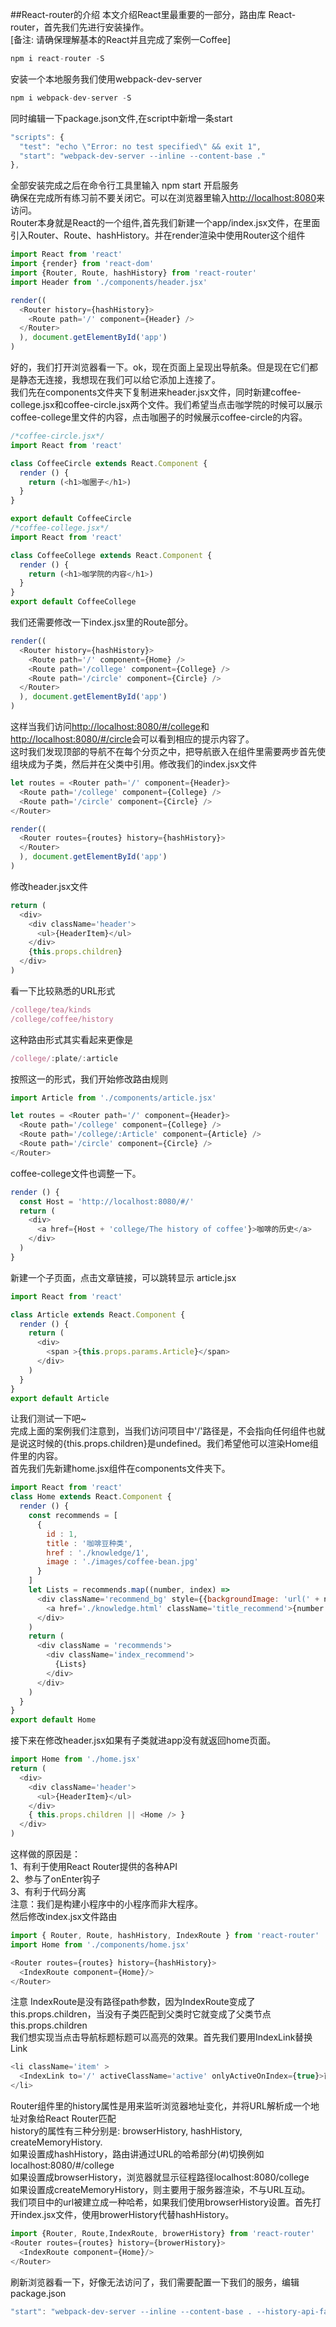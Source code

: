 ##React-router的介绍
本文介绍React里最重要的一部分，路由库 React-router，首先我们先进行安装操作。<br>
[备注: 请确保理解基本的React并且完成了案例一Coffee]
```Javascript
npm i react-router -S
```
安装一个本地服务我们使用webpack-dev-server
```Javascript
npm i webpack-dev-server -S
```
同时编辑一下package.json文件,在script中新增一条start
```Javascript
"scripts": {
  "test": "echo \"Error: no test specified\" && exit 1",
  "start": "webpack-dev-server --inline --content-base ."
},
```
全部安装完成之后在命令行工具里输入 npm start 开启服务<br>确保在完成所有练习前不要关闭它。可以在浏览器里输入[http://localhost:8080](http://localhost:8080)来访问。<br>
Router本身就是React的一个组件,首先我们新建一个app/index.jsx文件，在里面引入Router、Route、hashHistory。并在render渲染中使用Router这个组件
```Javascript
import React from 'react'
import {render} from 'react-dom'
import {Router, Route, hashHistory} from 'react-router'
import Header from './components/header.jsx'

render((
  <Router history={hashHistory}>
    <Route path='/' component={Header} />
  </Router>
  ), document.getElementById('app')
)

```
好的，我们打开浏览器看一下。ok，现在页面上呈现出导航条。但是现在它们都是静态无连接，我想现在我们可以给它添加上连接了。<br>
我们先在components文件夹下复制进来header.jsx文件，同时新建coffee-college.jsx和coffee-circle.jsx两个文件。我们希望当点击咖学院的时候可以展示coffee-college里文件的内容，点击咖圈子的时候展示coffee-circle的内容。
```Javascript
/*coffee-circle.jsx*/
import React from 'react'

class CoffeeCircle extends React.Component {
  render () {
    return (<h1>咖圈子</h1>)
  }
}

export default CoffeeCircle
/*coffee-college.jsx*/
import React from 'react'

class CoffeeCollege extends React.Component {
  render () {
    return (<h1>咖学院的内容</h1>)
  }
}
export default CoffeeCollege
```
我们还需要修改一下index.jsx里的Route部分。
```Javascript
render((
  <Router history={hashHistory}>
    <Route path='/' component={Home} />
    <Route path='/college' component={College} />
    <Route path='/circle' component={Circle} />
  </Router>
  ), document.getElementById('app')
)
```
这样当我们访问[http://localhost:8080/#/college](http://localhost:8080/#/college)和[http://localhost:8080/#/circle](http://localhost:8080/#/circle)会可以看到相应的提示内容了。<br/>
这时我们发现顶部的导航不在每个分页之中，把导航嵌入在组件里需要两步首先使组块成为子类，然后并在父类中引用。修改我们的index.jsx文件
```Javascript
let routes = <Router path='/' component={Header}>
  <Route path='/college' component={College} />
  <Route path='/circle' component={Circle} />
</Router>

render((
  <Router routes={routes} history={hashHistory}>
  </Router>
  ), document.getElementById('app')
)
```
修改header.jsx文件
```Javascript
return (
  <div>
    <div className='header'>
      <ul>{HeaderItem}</ul>
    </div>
    {this.props.children}
  </div>
)
```
看一下比较熟悉的URL形式
```Javascript
/college/tea/kinds
/college/coffee/history
```
这种路由形式其实看起来更像是
```javascript
/college/:plate/:article
```
按照这一的形式，我们开始修改路由规则
```Javascript
import Article from './components/article.jsx'

let routes = <Router path='/' component={Header}>
  <Route path='/college' component={College} />
  <Route path='/college/:Article' component={Article} />
  <Route path='/circle' component={Circle} />
</Router>
```
coffee-college文件也调整一下。
```javascript
render () {
  const Host = 'http://localhost:8080/#/'
  return (
    <div>
      <a href={Host + 'college/The history of coffee'}>咖啡的历史</a>
    </div>
  )
}
```
新建一个子页面，点击文章链接，可以跳转显示 article.jsx
```javascript
import React from 'react'

class Article extends React.Component {
  render () {
    return (
      <div>
        <span >{this.props.params.Article}</span>
      </div>
    )
  }
}
export default Article
```
让我们测试一下吧~<br>
完成上面的案例我们注意到，当我们访问项目中'/'路径是，不会指向任何组件也就是说这时候的{this.props.children}是undefined。我们希望他可以渲染Home组件里的内容。<br>
首先我们先新建home.jsx组件在components文件夹下。
```Javascript
import React from 'react'
class Home extends React.Component {
  render () {
    const recommends = [
      {
        id : 1,
        title : '咖啡豆种类',
        href : './knowledge/1',
        image : './images/coffee-bean.jpg'
      }
    ]
    let Lists = recommends.map((number, index) =>
      <div className='recommend_bg' style={{backgroundImage: 'url(' + number.image + ')'}}  key={index} >
        <a href='./knowledge.html' className='title_recommend'>{number.title}</a>
      </div>
    )
    return (
      <div className = 'recommends'>
        <div className='index_recommend'>
          {Lists}
        </div>
      </div>
    )
  }
}
export default Home
```

接下来在修改header.jsx如果有子类就进app没有就返回home页面。
```Javascript
import Home from './home.jsx'
return (
  <div>
    <div className='header'>
      <ul>{HeaderItem}</ul>
    </div>
    { this.props.children || <Home /> }
  </div>
)
```
这样做的原因是：<br/>
1、有利于使用React Router提供的各种API<br>
2、参与了onEnter钩子<br/>
3、有利于代码分离<br/>
注意：我们是构建小程序中的小程序而非大程序。<br/>
然后修改index.jsx文件路由
```Javascript
import { Router, Route, hashHistory, IndexRoute } from 'react-router'
import Home from './components/home.jsx'

<Router routes={routes} history={hashHistory}>
  <IndexRoute component={Home}/>
</Router>
```
注意 IndexRoute是没有路径path参数，因为IndexRoute变成了this.props.children，当没有子类匹配到父类时它就变成了父类节点this.props.children<br/>
我们想实现当点击导航标题标题可以高亮的效果。首先我们要用IndexLink替换Link
```Javascript
<li className='item' >
  <IndexLink to='/' activeClassName='active' onlyActiveOnIndex={true}>首页</IndexLink>
</li>
```
Router组件里的history属性是用来监听浏览器地址变化，并将URL解析成一个地址对象给React Router匹配<br/>
history的属性有三种分别是: browserHistory, hashHistory, createMemoryHistory.<br/>
如果设置成hashHistory，路由讲通过URL的哈希部分(#)切换例如 localhost:8080/#/college<br>
如果设置成browserHistory，浏览器就显示征程路径localhost:8080/college<br>
如果设置成createMemoryHistory，则主要用于服务器渲染，不与URL互动。<br/>
我们项目中的url被建立成一种哈希，如果我们使用browserHistory设置。首先打开index.jsx文件，使用browerHistory代替hashHistory。
```javascript
import {Router, Route,IndexRoute, browerHistory} from 'react-router'
<Router routes={routes} history={browerHistory}>
  <IndexRoute component={Home}/>
</Router>
```
刷新浏览器看一下，好像无法访问了，我们需要配置一下我们的服务，编辑package.json
```javascript
"start": "webpack-dev-server --inline --content-base . --history-api-fallback"
```
